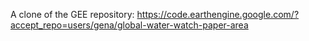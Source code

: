 A clone of the GEE repository: https://code.earthengine.google.com/?accept_repo=users/gena/global-water-watch-paper-area